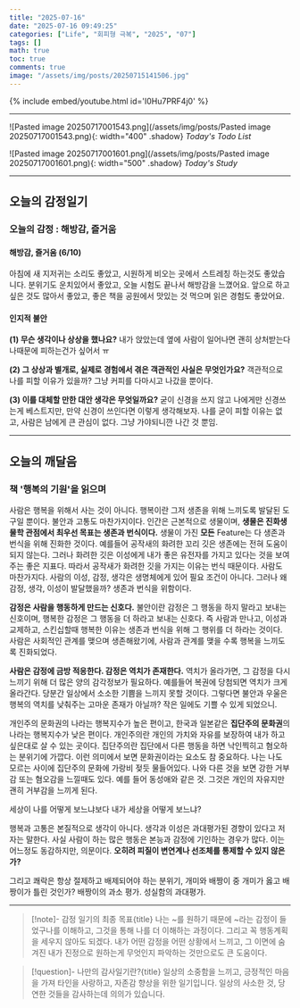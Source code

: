 ```yaml
---
title: "2025-07-16"
date: "2025-07-16 09:49:25"
categories: ["Life", "회피형 극복", "2025", "07"]
tags: []
math: true
toc: true
comments: true
image: "/assets/img/posts/20250715141506.jpg"
---
```


{% include embed/youtube.html id='I0Hu7PRF4j0' %}



---

![Pasted image 20250717001543.png](/assets/img/posts/Pasted image 20250717001543.png){: width="400" .shadow}
_Today's Todo List_

![Pasted image 20250717001601.png](/assets/img/posts/Pasted image 20250717001601.png){: width="500" .shadow}
_Today's Study_

---
## 오늘의 감정일기

### 오늘의 감정 : 해방감, 즐거움
#### 해방감, 즐거움 (6/10)
아침에 새 지저귀는 소리도 좋았고, 시원하게 비오는 곳에서 스트레칭 하는것도 좋았습니다. 분위기도 운치있어서 좋았고, 오늘 시험도 끝나서 해방감을 느꼈어요. 앞으로 하고싶은 것도 많아서 좋았고, 좋은 책을 공원에서 맛있는 것 먹으며 읽은 경험도 좋았어요.

#### 인지적 불안
**(1) 무슨 생각이나 상상을 했나요?**
내가 앉았는데 옆에 사람이 일어나면 괜히 상처받는다 나때문에 피하는건가 싶어서 ㅠ

**(2) 그 상상과 별개로, 실제로 경험에서 겪은 객관적인 사실은 무엇인가요?**
객관적으로 나를 피할 이유가 있을까? 그냥 커피를 다마시고 나갔을 뿐이다.

**(3) 이를 대체할 만한 대안 생각은 무엇일까요?**
굳이 신경을 쓰지 않고 나에게만 신경쓰는게 베스트지만, 만약 신경이 쓰인다면 이렇게 생각해보자. 나를 굳이 피할 이유는 없고, 사람은 남에게 큰 관심이 없다. 그냥 가야되니깐 나간 것 뿐임.

---
## 오늘의 깨달음

### 책 '행복의 기원'을 읽으며
사람은 행복을 위해서 사는 것이 아니다. 행복이란 그저 생존을 위해 느끼도록 발달된 도구일 뿐이다. 불안과 고통도 마찬가지이다. 인간은 근본적으로 생물이며, **생물은 진화생물학 관점에서 최우선 목표는 생존과 번식이다.** 생물이 가진 **모든** Feature는 다 생존과 번식을 위해 진화한 것이다. 예를들어 공작새의 화려한 꼬리 깃은 생존에는 전혀 도움이 되지 않는다. 그러나 화려한 깃은 이성에게 내가 좋은 유전자를 가지고 있다는 것을 보여주는 좋은 지표다. 따라서 공작새가 화려한 깃을 가지는 이유는 번식 때문이다. 사람도 마찬가지다. 사람의 이성, 감정, 생각은 생명체에게 있어 필요 조건이 아니다. 그러나 왜 감정, 생각, 이성이 발달했을까? 생존과 번식을 위함이다.

**감정은 사람을 행동하게 만드는 신호다.** 불안이란 감정은 그 행동을 하지 말라고 보내는 신호이며, 행복한 감정은 그 행동을 더 하라고 보내는 신호다. 즉 사람과 만나고, 이성과 교제하고, 스킨십할때 행복한 이유는 생존과 번식을 위해 그 행위를 더 하라는 것이다. 사람은 사회적인 관계를 맺으며 생존해왔기에, 사람과 관계를 맺을 수록 행복을 느끼도록 진화되었다. 

**사람은 감정에 금방 적응한다. 감정은 역치가 존재한다.** 역치가 올라가면, 그 감정을 다시 느끼기 위해 더 많은 양의 감각정보가 필요하다. 예를들어 복권에 당첨되면 역치가 크게 올라간다. 당분간 일상에서 소소한 기쁨을 느끼지 못할 것이다. 그렇다면 불안과 우울은 행복의 역치를 낮춰주는 고마운 존재가 아닐까? 작은 일에도 기쁠 수 있게 되었으니.

개인주의 문화권의 나라는 행복지수가 높은 편이고, 한국과 일본같은 **집단주의 문화권**의 나라는 행복지수가 낮은 편이다. 개인주의란 개인의 가치와 자유를 보장하여 내가 하고싶은대로 살 수 있는 곳이다. 집단주의란 집단에서 다른 행동을 하면 낙인찍히고 혐오하는 분위기에 가깝다. 이런 의미에서 보면 문화권이라는 요소도 참 중요하다. 나는 나도 모르는 사이에 집단주의 문화에 가랑비 젖듯 물들어있다. 나와 다른 것을 보면 강한 거부감 또는 혐오감을 느낄때도 있다. 예를 들어 동성애와 같은 것. 그것은 개인의 자유지만 괜히 거부감을 느끼게 된다.

세상이 나를 어떻게 보느냐보다 내가 세상을 어떻게 보느냐?

행복과 고통은 본질적으로 생각이 아니다. 생각과 이성은 과대평가된 경향이 있다고 저자는 말한다. 사실 사람이 하는 많은 행동은 본능과 감정에 기인하는 경우가 많다. 이는 어느정도 동감하지만, 의문이다. **오히려 피질이 변연계나 선조체를 통제할 수 있지 않은가?**

그리고 쾌락은 항상 절제하고 배제되어야 하는 분위기, 개미와 배짱이 중 개미가 옳고 배짱이가 틀린 것인가? 배짱이의 과소 평가. 성실함의 과대평가.

---

> [!note]- 감정 일기의 최종 목표{title}
> 나는 ~를 원하기 때문에 ~라는 감정이 들었구나를 이해하고, 그것을 통해 나를 더 이해하는 과정이다.
> 그리고 꼭 행동계획을 세우지 않아도 되겠다. 내가 어떤 감정을 어떤 상황에서 느끼고, 그 이면에 숨겨진 내가 진정으로 원하는게 무엇인지 파악하는 것만으로도 큰 도움이다. 

> [!question]- 나만의 감사일기란?{title}
> 일상의 소중함을 느끼고, 긍정적인 마음을 가져 타인을 사랑하고, 자존감 향상을 위한 일기입니다. 일상의 사소한 것, 당연한 것들을 감사하는데 의의가 있습니다.